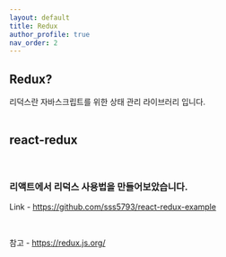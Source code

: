 ```yaml
---
layout: default
title: Redux
author_profile: true
nav_order: 2
---
```


## Redux?
리덕스란 자바스크립트를 위한 상태 관리 라이브러리 입니다.
<br/>
<br/>

## react-redux
<br/>

### 리액트에서 리덕스 사용법을 만들어보았습니다.

Link - <https://github.com/sss5793/react-redux-example>

<br/>

참고 - <https://redux.js.org/>
